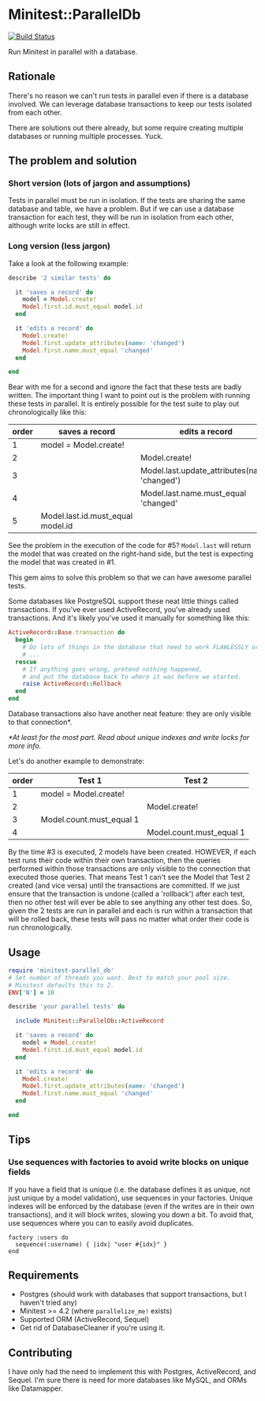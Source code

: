 # Minitest::ParallelDb

[![Build Status](https://travis-ci.org/ordinaryzelig/minitest-parallel_db.png?branch=master)](https://travis-ci.org/ordinaryzelig/minitest-parallel_db)

Run Minitest in parallel with a database.

## Rationale

There's no reason we can't run tests in parallel even if there is a database involved.
We can leverage database transactions to keep our tests isolated from each other.

There are solutions out there already, but some require creating multiple databases
or running multiple processes.
Yuck.

## The problem and solution

### Short version (lots of jargon and assumptions)

Tests in parallel must be run in isolation.
If the tests are sharing the same database and table,
we have a problem.
But if we can use a database transaction for each test,
they will be run in isolation from each other, although
write locks are still in effect.

### Long version (less jargon)

Take a look at the following example:

```ruby
describe '2 similar tests' do

  it 'saves a record' do
    model = Model.create!
    Model.first.id.must_equal model.id
  end

  it 'edits a record' do
    Model.create!
    Model.first.update_attributes(name: 'changed')
    Model.first.name.must_equal 'changed'
  end

end
```

Bear with me for a second and ignore the fact that these tests are badly written.
The important thing I want to point out is the problem with running these tests in parallel.
It is entirely possible for the test suite to play out chronologically like this:

order | saves a record                 | edits a record
----- | ------------------------------ | --------------
1 | model = Model.create!              |
2 |                                    | Model.create!
3 |                                    | Model.last.update_attributes(name: 'changed')
4 |                                    | Model.last.name.must_equal 'changed'
5 | Model.last.id.must_equal model.id  |

See the problem in the execution of the code for #5?
`Model.last` will return the model that was created on the right-hand side,
but the test is expecting the model that was created in #1.

This gem aims to solve this problem so that we can have awesome parallel tests.

Some databases like PostgreSQL support these neat little things called transactions.
If you've ever used ActiveRecord, you've already used transactions.
And it's likely you've used it manually for something like this:

```ruby
ActiveRecord::Base.transaction do
  begin
    # Do lots of things in the database that need to work FLAWLESSLY or not at all!
    # ...
  rescue
    # If anything goes wrong, pretend nothing happened,
    # and put the database back to where it was before we started.
    raise ActiveRecord::Rollback
  end
end
```

Database transactions also have another neat feature:
they are only visible to that connection*.

_*At least for the most part. Read about unique indexes and write locks for more info._

Let's do another example to demonstrate:

order | Test 1                 | Test 2
----- | ---------------------- | ------
1 | model = Model.create!      |
2 |                            | Model.create!
3 | Model.count.must_equal 1   |
4 |                            | Model.count.must_equal 1

By the time #3 is executed, 2 models have been created.
HOWEVER, if each test runs their code within their own transaction,
then the queries performed within those transactions are only visible
to the connection that executed those queries.
That means Test 1 can't see the Model that Test 2 created (and vice versa)
until the transactions are committed.
If we just ensure that the transaction is undone (called a 'rollback') after each test,
then no other test will ever be able to see anything any other test does.
So, given the 2 tests are run in parallel and each is run within a transaction
that will be rolled back,
these tests will pass no matter what order their code is run chronologically.

## Usage

```ruby
require 'minitest-parallel_db'
# Set number of threads you want. Best to match your pool size.
# Minitest defaults this to 2.
ENV['N'] = 10 

describe 'your parallel tests' do

  include Minitest::ParallelDb::ActiveRecord

  it 'saves a record' do
    model = Model.create!
    Model.first.id.must_equal model.id
  end

  it 'edits a record' do
    Model.create!
    Model.first.update_attributes(name: 'changed')
    Model.first.name.must_equal 'changed'
  end

end
```

## Tips

### Use sequences with factories to avoid write blocks on unique fields

If you have a field that is unique (i.e. the database defines it as unique,
not just unique by a model validation), use sequences in your factories.
Unique indexes will be enforced by the database (even if the writes are
in their own transactions), and it will block writes, slowing you down a bit.
To avoid that, use sequences where you can to easily avoid duplicates.

```
factory :users do
  sequence(:username) { |idx| "user #{idx}" }
end
```

## Requirements

* Postgres (should work with databases that support transactions, but I haven't tried any)
* Minitest >= 4.2 (where `parallelize_me!` exists)
* Supported ORM (ActiveRecord, Sequel)
* Get rid of DatabaseCleaner if you're using it.

## Contributing

I have only had the need to implement this with Postgres, ActiveRecord, and Sequel.
I'm sure there is need for more databases like MySQL, and ORMs like Datamapper.
